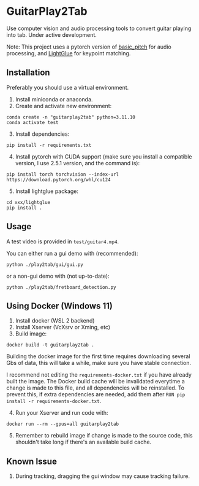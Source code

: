 # GuitarPlay2Tab
Use computer vision and audio processing tools to convert guitar playing into tab. Under active development.

Note: This project uses a pytorch version of [basic_pitch](https://github.com/gudgud96/basic-pitch-torch) for audio processing, and [LightGlue](https://github.com/cvg/LightGlue) for keypoint matching.

## Installation
Preferably you should use a virtual environment.

1. Install miniconda or anaconda.
2. Create and activate new environment:
```
conda create -n "guitarplay2tab" python=3.11.10
conda activate test
```
3. Install dependencies:
```
pip install -r requirements.txt
```
4. Install pytorch with CUDA support (make sure you install a compatible version, I use 2.5.1 version, and the command is):
```
pip install torch torchvision --index-url https://download.pytorch.org/whl/cu124
```
5. Install lightglue package:
```
cd xxx/lightglue
pip install .
```

## Usage
A test video is provided in `test/guitar4.mp4`.

You can either run a gui demo with (recommended):
```
python ./play2tab/gui/gui.py
```
or a non-gui demo with (not up-to-date):
```
python ./play2tab/fretboard_detection.py
```

## Using Docker (Windows 11)
1. Install docker (WSL 2 backend)
2. Install Xserver (VcXsrv or Xming, etc)
3. Build image:
```
docker build -t guitarplay2tab .
```
Building the docker image for the first time requires downloading several Gbs of data, 
this will take a while, make sure you have stable connection.

I recommend not editing the `requirements-docker.txt` if you have already built the image.
The Docker build cache will be invalidated everytime a change is made to this file,
and all dependencies will be reinstalled. 
To prevent this, if extra dependencies are needed, add them after `RUN pip install -r requirements-docker.txt`.

4. Run your Xserver and run code with:
```
docker run --rm --gpus=all guitarplay2tab
```

5. Remember to rebuild image if change is made to the source code, this shouldn't take long if there's an available build cache.

## Known Issue
1. During tracking, dragging the gui window may cause tracking failure.